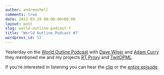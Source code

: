 ```yaml
---
author: andrewshell
comments: true
date: 2012-03-20 00:00:00+00:00
layout: post
slug: world-outline-podcast-7
title: 'World Outline Podcast #7'
wordpress_id: 52
---
```


Yesterday on the [World Outline Podcast](http://podcast.worldoutline.org/) with [Dave Winer](http://scripting.com/) and [Adam Curry](http://curry.com/) they mentioned me and my projects [RT Proxy](/rt-proxy/) and [TwitOPML](/shipping-is-scary/).

If you're interested in listening you can hear the [clip](/uploads/2012/03/worldoutline1.mp3) or the [entire episode](http://adam.curry.com/2012/03/19/wop720120319final.mp3).
